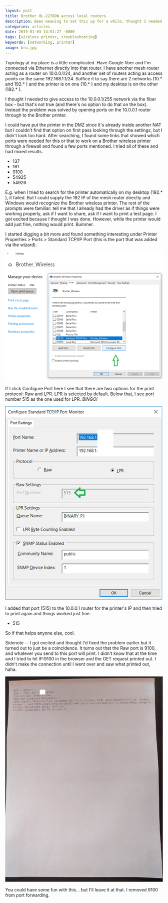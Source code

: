 ```yaml
---
layout: post
title: Brother HL-2270DW across local routers
description: Been meaning to set this up for a while, thought I needed access to the fiber box.
categories: articles
date: 2019-01-03 14:51:27 -0800
tags: [wireless printer, troubleshooting]
keywords: [networking, printer]
image: bro.jpg
---
```


Topology at my place is a little complicated. Have Google fiber and I'm connected via Ethernet directly into that router. I have another mesh router acting as a router on 10.0.0.1/24, and another set of routers acting as access points on the same 192.168.1.1/24. Suffice it to say there are 2 networks (10.* and 192.* ) and the printer is on one (10.* ) and my desktop is on the other (192.* ).

I thought I needed to give access to the 10.0.0.1/255 network via the fiber box - but that's not true (and there's no option to do that on the box). Instead the problem was solved by opening ports on the 10.0.0.1 router through to the Brother printer.

I could have put the printer in the DMZ since it's already inside another NAT but I couldn't find that option on first pass looking through the settings, but I didn't look too hard. After searching, I found some links that showed which ports were needed for this or that to work on a Brother wireless printer through a firewall and found a few ports mentioned. I tried all of these and had mixed results.

* 137
* 161
* 9100
* 54925
* 54926

E.g. when I tried to search for the printer automatically on my desktop (192.* ), it failed. But I could supply the 192 IP of the mesh router directly and Windows would recognize the Brother wireless printer. The rest of the prompts were familiar:  tell me that I already had the driver as if things were working properly, ask if I want to share, ask if I want to print a test page. I got excited because I thought I was done. However, while the printer would add just fine,  nothing would print. Bummer.

I started digging a bit more and found something interesting under Printer Properties > Ports > Standard TCP/IP Port (this is the port that was added via the wizard).

![Windows 10 Printer Management](/assets/img/190103-brother-manage.png)

If I click Configure Port here I see that there are two options for the print protocol:  Raw and LPR. LPR is selected by default. Below that, I see port number 515 as the one used for LPR.  *BINGO!*

![Printer Port Settings](/assets/img/190103-brother.png)

I added that port (515) to the 10.0.0.1 router for the printer's IP and then tried to print again and things worked just fine.

* 515

So if that helps anyone else, cool.

Sidenote -- I got excited and thought I'd fixed the problem earlier but it turned out to just be a coincidence. It turns out that the Raw port is 9100, and whatever you send to this port will print. I didn't know that at the time and I tried to hit IP:9100 in the browser and the GET request printed out. I didn't make the connection until I went over and saw what printed out, haha.

![printed GET request](/assets/img/190103-lol.jpg)

You could have some fun with this... but I'll leave it at that. I removed 9100 from port forwarding.
